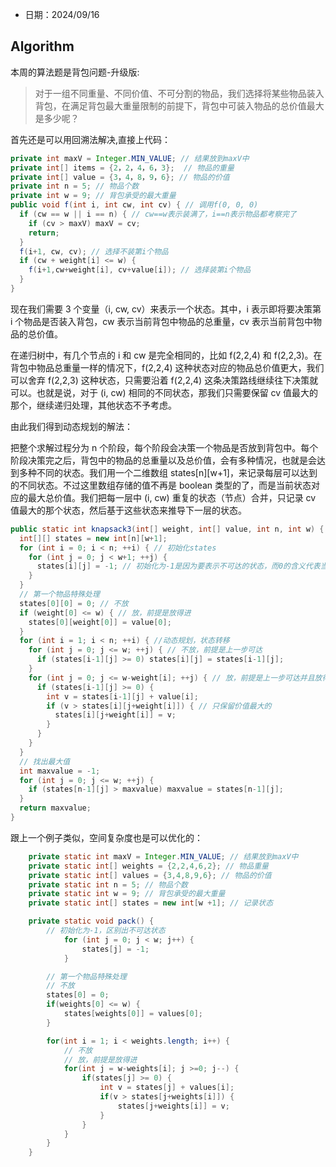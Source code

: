 - 日期：2024/09/16

  
## Algorithm

本周的算法题是背包问题-升级版:

> 对于一组不同重量、不同价值、不可分割的物品，我们选择将某些物品装入背包，在满足背包最大重量限制的前提下，背包中可装入物品的总价值最大是多少呢？ 

首先还是可以用回溯法解决,直接上代码：

```java
private int maxV = Integer.MIN_VALUE; // 结果放到maxV中
private int[] items = {2，2，4，6，3};  // 物品的重量
private int[] value = {3，4，8，9，6}; // 物品的价值
private int n = 5; // 物品个数
private int w = 9; // 背包承受的最大重量
public void f(int i, int cw, int cv) { // 调用f(0, 0, 0)
  if (cw == w || i == n) { // cw==w表示装满了，i==n表示物品都考察完了
    if (cv > maxV) maxV = cv;
    return;
  }
  f(i+1, cw, cv); // 选择不装第i个物品
  if (cw + weight[i] <= w) {
    f(i+1,cw+weight[i], cv+value[i]); // 选择装第i个物品
  }
}
```

现在我们需要 3 个变量（i, cw, cv）来表示一个状态。其中，i 表示即将要决策第 i 个物品是否装入背包，cw 表示当前背包中物品的总重量，cv 表示当前背包中物品的总价值。

在递归树中，有几个节点的 i 和 cw 是完全相同的，比如 f(2,2,4) 和 f(2,2,3)。在背包中物品总重量一样的情况下，f(2,2,4) 这种状态对应的物品总价值更大，我们可以舍弃 f(2,2,3) 这种状态，只需要沿着 f(2,2,4) 这条决策路线继续往下决策就可以。也就是说，对于 (i, cw) 相同的不同状态，那我们只需要保留 cv 值最大的那个，继续递归处理，其他状态不予考虑。

由此我们得到动态规划的解法：

把整个求解过程分为 n 个阶段，每个阶段会决策一个物品是否放到背包中。每个阶段决策完之后，背包中的物品的总重量以及总价值，会有多种情况，也就是会达到多种不同的状态。我们用一个二维数组 states[n][w+1]，来记录每层可以达到的不同状态。不过这里数组存储的值不再是 boolean 类型的了，而是当前状态对应的最大总价值。我们把每一层中 (i, cw) 重复的状态（节点）合并，只记录 cv 值最大的那个状态，然后基于这些状态来推导下一层的状态。

```java
public static int knapsack3(int[] weight, int[] value, int n, int w) {
  int[][] states = new int[n][w+1];
  for (int i = 0; i < n; ++i) { // 初始化states
    for (int j = 0; j < w+1; ++j) {
      states[i][j] = -1; // 初始化为-1是因为要表示不可达的状态，而0的含义代表当前价值为0，是可达的状态
    }
  }
  // 第一个物品特殊处理
  states[0][0] = 0; // 不放
  if (weight[0] <= w) { // 放，前提是放得进
    states[0][weight[0]] = value[0];
  }
  for (int i = 1; i < n; ++i) { //动态规划，状态转移
    for (int j = 0; j <= w; ++j) { // 不放，前提是上一步可达
      if (states[i-1][j] >= 0) states[i][j] = states[i-1][j];
    }
    for (int j = 0; j <= w-weight[i]; ++j) { // 放，前提是上一步可达并且放得进
      if (states[i-1][j] >= 0) {
        int v = states[i-1][j] + value[i];
        if (v > states[i][j+weight[i]]) { // 只保留价值最大的
          states[i][j+weight[i]] = v;
        }
      }
    }
  }
  // 找出最大值
  int maxvalue = -1;
  for (int j = 0; j <= w; ++j) {
    if (states[n-1][j] > maxvalue) maxvalue = states[n-1][j];
  }
  return maxvalue;
}
```

 跟上一个例子类似，空间复杂度也是可以优化的：

```java
	private static int maxV = Integer.MIN_VALUE; // 结果放到maxV中
    private static int[] weights = {2,2,4,6,2}; // 物品重量
    private static int[] values = {3,4,8,9,6}; // 物品的价值
    private static int n = 5; // 物品个数
    private static int w = 9; // 背包承受的最大重量
    private static int[] states = new int[w +1]; // 记录状态

    private static void pack() {
        // 初始化为-1，区别出不可达状态
            for (int j = 0; j < w; j++) {
                states[j] = -1;
            }

        // 第一个物品特殊处理
        // 不放
        states[0] = 0;
        if(weights[0] <= w) {
            states[weights[0]] = values[0];
        }

        for(int i = 1; i < weights.length; i++) {
            // 不放
            // 放，前提是放得进
            for(int j = w-weights[i]; j >=0; j--) {
                if(states[j] >= 0) {
                    int v = states[j] + values[i];
                    if(v > states[j+weights[i]]) {
                        states[j+weights[i]] = v;
                    }
                }
            }
        }
    }
```



